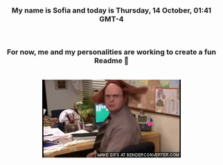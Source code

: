 


<div align="center">
<h3 >My name is Sofia and today is Thursday, 14 October, 01:41 GMT-4</h3><br>
<h3 >For now, me and my personalities are working to create a fun Readme 👋
</h3><br>
<img src='img/dwight.gif' alt='working...'/>
</div>
